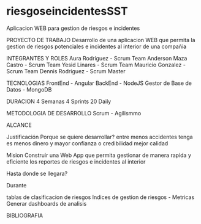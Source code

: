 # riesgoseincidentesSST
Aplicacion WEB para gestion de riesgos e incidentes

PROYECTO DE TRABAJO
Desarrollo de una aplicacion WEB que permita la gestion de riesgos potenciales e incidentes al interior de una compañia

INTEGRANTES Y ROLES
Aura Rodríguez - Scrum Team
Anderson Maza Castro - Scrum Team
Yesid Linares - Scrum Team
Mauricio Gonzalez - Scrum Team
Dennis Rodriguez - Scrum Master

TECNOLOGIAS
FrontEnd - Angular
BackEnd - NodeJS
Gestor de Base de Datos - MongoDB

DURACION
4 Semanas 
4 Sprints
20 Daily

METODOLOGIA DE DESARROLLO 
Scrum - Agilismmo

ALCANCE
  
Justificación
Porque se quiere desarrollar?
entre menos accidentes tenga es menos dinero y mayor confianza o credibilidad
mejor calidad

Mision
Construir una Web App que permita gestionar de manera rapida y eficiente los reportes de riesgos e incidentes al interior 

Hasta donde se llegara?


Durante 



tablas de clasificacion de riesgos
Indices de gestion de riesgos - Metricas
Generar dashboards de analisis




BIBLIOGRAFIA
